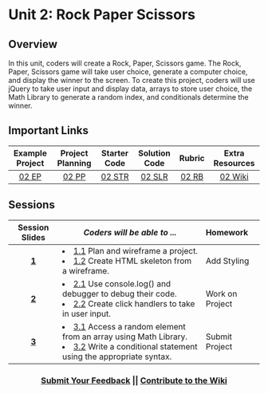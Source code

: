 # Unit 2: Rock Paper Scissors


## Overview
In this unit, coders will create a Rock, Paper, Scissors game. The Rock, Paper, Scissors game will take user choice, generate a computer choice, and display the winner to the screen. To create this project, coders will use jQuery to take user input and display data, arrays to store user choice, the Math Library to generate a random index, and conditionals determine the winner.

## Important Links

| Example Project | Project Planning |  Starter Code | Solution Code  | Rubric | Extra Resources |
|:-------:|:-------:|:-------:|:-------:|:-------:|:-------:|
| [02 EP](https://ScriptEdcurriculum.github.io/advanced_rockpaperscissors_solution) |[02 PP](https://drive.google.com/open?id=1dddAl5l-A1l0gA-oGxpcCFmlxRJzB7il39QEqmAm2Bs)| [02 STR](https://github.com/ScriptEdcurriculum/advanced_rockpaperscissors_startercode/blob/master/INSTRUCTIONS.md) | [02 SLR](https://github.com/ScriptEdcurriculum/advanced_rockpaperscissors_solution)| [02 RB](https://drive.google.com/open?id=1a_ycLDc8Tt4heWRcZsPDpKqovcqkGZ1DX6MpOr1vhB0) |[02 Wiki](https://github.com/ScriptEdcurriculum/curriculum17-18/wiki/2.-Advanced#unit-2-rps)|

## Sessions 
|Session Slides|*Coders will be able to ...*|Homework|
|:-------:|-------|:-------|
|[**1**](https://docs.google.com/presentation/d/1ZktWplvZWdjnDF2dpS6sj14J1MHnG9P4AymCSCgWR-U/edit#slide=id.g1d0118cf2a_0_406)| <li> [1.1](https://github.com/ScriptEdcurriculum/advanced_rockpaperscissors_solution/blob/1.1/index.html) Plan and wireframe a project. </li> <li> [1.2](https://github.com/ScriptEdcurriculum/advanced_rockpaperscissors_solution/blob/1.2/index.html) Create HTML skeleton from a wireframe. </li> |Add Styling|
|[**2**](https://docs.google.com/presentation/d/1ZktWplvZWdjnDF2dpS6sj14J1MHnG9P4AymCSCgWR-U/edit#slide=id.g1f587f6424_5_5)| <li> [2.1](https://github.com/ScriptEdcurriculum/advanced_rockpaperscissors_solution/blob/2.1/js/script.js) Use console.log() and debugger to debug their code. </li> <li> [2.2](https://github.com/ScriptEdcurriculum/advanced_rockpaperscissors_solution/blob/2.2/js/script.js) Create click handlers to take in user input. </li>|Work on Project|
|[**3**](https://docs.google.com/presentation/d/1ZktWplvZWdjnDF2dpS6sj14J1MHnG9P4AymCSCgWR-U/edit#slide=id.g1e220fa94a_0_4)| <li> [3.1](https://github.com/ScriptEdcurriculum/advanced_rockpaperscissors_solution/blob/3.1/js/script.js) Access a random element from an array  using Math Library. </li> <li> [3.2](https://github.com/ScriptEdcurriculum/advanced_rockpaperscissors_solution/blob/3.2/js/script.js) Write a conditional statement using the appropriate syntax. </li> |Submit Project|

<h3 align="center"><a href="https://docs.google.com/forms/d/e/1FAIpQLSdmoYjRk6tqJHI5Y1ELjOZ7tiYj58dmoIBEeUaXK5ciIdljIg/viewform">Submit Your Feedback</a> || <a href="https://github.com/ScriptEdcurriculum/curriculum17-18/wiki/2.-Advanced#unit-2-rps">Contribute to the Wiki</a></h3>
